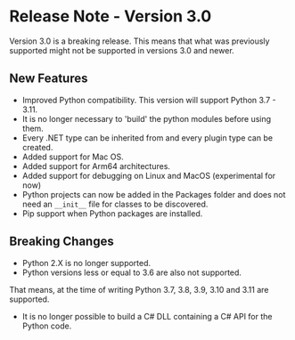 # Release Note - Version 3.0

Version 3.0 is a breaking release. This means that what was previously supported might not be supported in versions 3.0 and newer.

## New Features

- Improved Python compatibility. This version will support Python 3.7 - 3.11.
- It is no longer necessary to 'build' the python modules before using them.
- Every .NET type can be inherited from and every plugin type can be created.
- Added support for Mac OS.
- Added support for Arm64 architectures.
- Added support for debugging on Linux and MacOS (experimental for now)
- Python projects can now be added in the Packages folder and does not need an ```__init__``` file for classes to be discovered.
- Pip support when Python packages are installed.

## Breaking Changes

- Python 2.X is no longer supported.
- Python versions less or equal to 3.6 are also not supported.

That means, at the time of writing Python 3.7, 3.8, 3.9, 3.10 and 3.11 are supported.

- It is no longer possible to build a C# DLL containing a C# API for the Python code.
